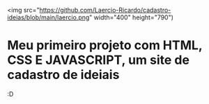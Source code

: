 
<img src="https://github.com/Laercio-Ricardo/cadastro-ideias/blob/main/laercio.png" width="400" height="790")

# Meu primeiro projeto com HTML, CSS E JAVASCRIPT, um site de cadastro de ideiais 
:D
